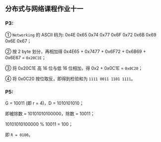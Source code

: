 ## 分布式与网络课程作业十一

### P3:
① `Networking` 的 ASCII 码为: 0x4E 0x65 0x74 0x77 0x6F 0x72 0x6B 0x69 0x6E 0x67；

② 按 2 byte 划分，再相加得 0x4E65 + 0x7477 + 0x6F72 + 0x6B69 + 0x6E67 = `0x20C1E`；

③ 将 0x20C1E 高 16 位与低 16 位相加，得 0x2 + 0x0C1E = `0x0C20`；

④ 将 0x0C20 按位取反，即得到检验和为 `1111 0011 1101 1111‬`。


### P5:
G = 10011 (即 r = 4)，D = 1010101010；

即被除数 = 10101010100000，除数 = 10011；

10101010100000 % 10011 = 100；

即 `R = 0100`。
